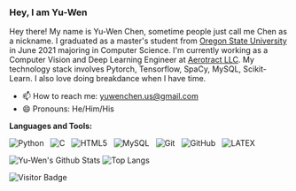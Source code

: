 ### Hey, I am Yu-Wen
<!--

- 🔭 I’m currently working on ...
- 🌱 I’m currently learning ...
- 👯 I’m looking to collaborate on ...
- 🤔 I’m looking for help with ...
- 💬 Ask me about ...
- 📫 How to reach me: ...
- 😄 Pronouns: ...
- ⚡ Fun fact: ...
- 🤔 I’m looking for help with Statistics
- 👯 I’m looking to collaborate on ...
-->

Hey there! My name is Yu-Wen Chen, sometime people just call me Chen as a nickname. I graduated as a master's student from [Oregon State University](https://eecs.oregonstate.edu/) in June 2021 majoring in Computer Science. I'm currently working as a Computer Vision and Deep Learning Engineer at [Aerotract LLC](https://www.aerotractone.com//). My technology stack involves Pytorch, Tensorflow, SpaCy, MySQL, Scikit-Learn. I also love doing breakdance when I have time. 

- 📫 How to reach me: yuwenchen.us@gmail.com
- 😄 Pronouns: He/Him/His

**Languages and Tools:** 

![Python](https://img.shields.io/badge/-Python-black?logo=Python&style=social)&nbsp;&nbsp;
![C](https://img.shields.io/badge/-C-black?logo=c&style=social)&nbsp;&nbsp;
![HTML5](https://img.shields.io/badge/-HTML5-black?logo=html5&style=social)&nbsp;&nbsp;
![MySQL](https://img.shields.io/badge/-MySQL-black?logo=mysql&style=social)&nbsp;&nbsp;
![Git](https://img.shields.io/badge/-Git-black?logo=git&style=social)&nbsp;&nbsp;
![GitHub](https://img.shields.io/badge/-GitHub-black?logo=github&style=social)&nbsp;&nbsp;
![LATEX](https://img.shields.io/badge/-LATEX-black?logo=latex&style=social)&nbsp;&nbsp;

![Yu-Wen's Github Stats](https://github-readme-stats.vercel.app/api?username=ywchn&count_private=true&show_icons=true&include_all_commits=true)
![Top Langs](https://github-readme-stats.vercel.app/api/top-langs/?username=ywchn&hide=TeX&layout=compact)

![Visitor Badge](https://visitor-badge.laobi.icu/badge?page_id=ywchn.ywchn)
